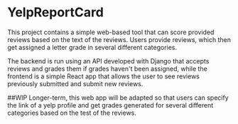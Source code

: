 # YelpReportCard
This project contains a simple web-based tool that can score provided reviews based on the text of the reviews. Users provide reviews, which then get assigned a letter grade in several different categories.

The backend is run using an API developed with Django that accepts reviews and grades them if grades haven't been assigned, while the frontend is a simple React app that allows the user to see reviews previously submitted and submit new reviews.

##WIP
Longer-term, this web app will be adapted so that users can specify the link of a yelp profile and get grades generated for several different categories based on the test of the reviews.